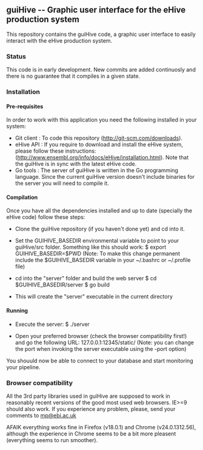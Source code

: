 ## guiHive -- Graphic user interface for the eHive production system

This repository contains the guiHive code, a graphic user interface to easily interact with the eHive production system.

### Status

This code is in early development. New commits are added continuosly and there is no guarantee that it compiles in a given state.


### Installation

#### Pre-requisites

In order to work with this application you need the following installed in your system:

* Git client  : To code this repository (http://git-scm.com/downloads).
* eHive API   : If you require to download and install the eHive system, please follow these instructions: (http://www.ensembl.org/info/docs/eHive/installation.html). Note that the guiHive is in sync with the latest eHive code.
* Go tools    : The server of guiHive is written in the Go programming language. Since the current guiHive version doesn't include binaries for the server you will need to compile it.

#### Compilation

Once you have all the dependencies installed and up to date (specially the eHive code) follow these steps:

* Clone the guiHive repository (if you haven't done yet) and cd into it.

* Set the GUIHIVE_BASEDIR environmental variable to point to your guiHive/src folder. Something like this should work:
     $ export GUIHIVE_BASEDIR=$PWD
(Note: To make this change permanent include the $GUIHIVE_BASEDIR variable in your ~/.bashrc or ~/.profile file)

* cd into the "server" folder and build the web server
     $ cd $GUIHIVE_BASEDIR/server
     $ go build

* This will create the "server" executable in the current directory

#### Running

* Execute the server:
    $ ./server

* Open your preferred browser (check the browser compatibility first!) and go the following URL:
   127.0.0.1:12345/static/
(Note: you can change the port when invoking the server executable using the -port option)

You shouuld now be able to connect to your database and start monitoring your pipeline.


### Browser compatibility

All the 3rd party libraries used in guiHive are supposed to work in reasonably recent versions of the good most used web browsers. IE>=9 should also work. If you experience any problem, please, send your comments to mp@ebi.ac.uk

AFAIK everything works fine in Firefox (v18.0.1) and Chrome (v24.0.1312.56), although the experience in Chrome seems to be a bit more pleasent (everything seems to run smoother).

